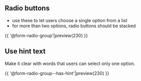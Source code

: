 ## Radio buttons

* use these to let users choose a single option from a list
* for more than two options, radio buttons should be stacked

{{ '@form-radio-group'|preview(230) }}

## Use hint text

Make it clear with words that users can select only one option.

{{ '@form-radio-group--has-hint'|preview(230) }}
